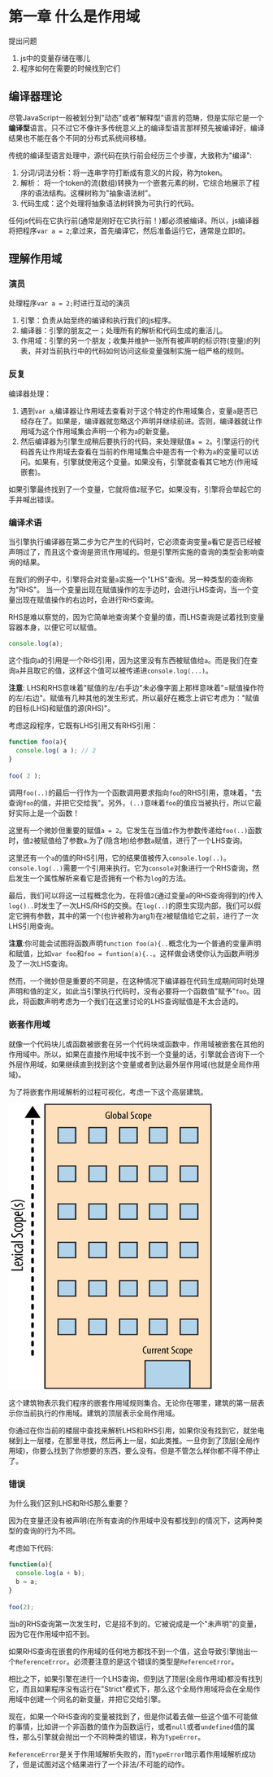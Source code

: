 # 第一章 什么是作用域

提出问题

1. js中的变量存储在哪儿
2. 程序如何在需要的时候找到它们

## 编译器理论

尽管JavaScript一般被划分到"动态"或者"解释型"语言的范畴，但是实际它是一个**编译型**语言。只不过它不像许多传统意义上的编译型语言那样预先被编译好，编译结果也不能在各个不同的分布式系统间移植。

传统的编译型语言处理中，源代码在执行前会经历三个步骤，大致称为"编译":

1. 分词/词法分析：将一连串字符打断成有意义的片段，称为token。
2. 解析： 将一个token的流(数组)转换为一个嵌套元素的树，它综合地展示了程序的语法结构。这棵树称为"抽象语法树"。
3. 代码生成：这个处理将抽象语法树转换为可执行的代码。

任何js代码在它执行前(通常是刚好在它执行前！)都必须被编译。所以，js编译器将把程序`var a = 2`;拿过来，首先编译它，然后准备运行它，通常是立即的。

## 理解作用域

### 演员

处理程序`var a = 2;`时进行互动的演员

1. 引擎：负责从始至终的编译和执行我们的js程序。
2. 编译器：引擎的朋友之一；处理所有的解析和代码生成的重活儿。 
3. 作用域：引擎的另一个朋友；收集并维护一张所有被声明的标识符(变量)的列表，并对当前执行中的代码如何访问这些变量强制实施一组严格的规则。

### 反复

编译器处理：

1. 遇到`var a`,编译器让作用域去查看对于这个特定的作用域集合，变量`a`是否已经存在了。如果是，编译器就忽略这个声明并继续前进。否则，编译器就让作用域为这个作用域集合声明一个称为`a`的新变量。
2. 然后编译器为引擎生成稍后要执行的代码，来处理赋值`a = 2`。引擎运行的代码首先让作用域去查看在当前的作用域集合中是否有一个称为`a`的变量可以访问。如果有，引擎就使用这个变量。如果没有，引擎就查看其它地方(作用域嵌套)。

如果引擎最终找到了一个变量，它就将值`2`赋予它。如果没有，引擎将会举起它的手并喊出错误。

### 编译术语

当引擎执行编译器在第二步为它产生的代码时，它必须查询变量`a`看它是否已经被声明过了，而且这个查询是资讯作用域的。但是引擎所实施的查询的类型会影响查询的结果。

在我们的例子中，引擎将会对变量`a`实施一个"LHS"查询。另一种类型的查询称为"RHS"。
当一个变量出现在赋值操作的左手边时，会进行LHS查询，当一个变量出现在赋值操作的右边时，会进行RHS查询。

RHS是难以察觉的，因为它简单地查询某个变量的值，而LHS查询是试着找到变量容器本身，以便它可以赋值。

```js
console.log(a);
```

这个指向`a`的引用是一个RHS引用，因为这里没有东西被赋值给`a`。而是我们在查询`a`并且取它的值，这样这个值可以被传递进`console.log(...)`。

**注意**: LHS和RHS意味着"赋值的左/右手边"未必像字面上那样意味着"=赋值操作符的左/右边"。赋值有几种其他的发生形式，所以最好在概念上讲它考虑为："赋值的目标(LHS)和赋值的源(RHS)"。

考虑这段程序，它既有LHS引用又有RHS引用：

```js
function foo(a){
  console.log( a ); // 2
}

foo( 2 );
```
调用`foo(..)`的最后一行作为一个函数调用要求指向`foo`的RHS引用，意味着，"去查询`foo`的值，并把它交给我"。另外，`(..)`意味着`foo`的值应当被执行，所以它最好实际上是一个函数！

这里有一个微妙但重要的赋值`a = 2`。它发生在当值`2`作为参数传递给`foo(..)`函数时，值`2`被赋值给了参数`a`.为了(隐含地)给参数`a`赋值，进行了一个LHS查询。

这里还有一个`a`的值的RHS引用，它的结果值被传入`console.log(..)`。`console.log(..)`需要一个引用来执行。它为`console`对象进行一个RHS查询，然后发生一个属性解析来看它是否拥有一个称为`log`的方法。

最后，我们可以将这一过程概念化为，在将值`2`(通过变量`a`的RHS查询得到的)传入`log()..`时发生了一次LHS/RHS的交换。在`log(..)`的原生实现内部，我们可以假定它拥有参数，其中的第一个(也许被称为arg1)在`2`被赋值给它之前，进行了一次LHS引用查询。

**注意**:你可能会试图将函数声明`function foo(a){..`概念化为一个普通的变量声明和赋值，比如`var foo`和`foo = funtion(a){..`。这样做会诱使你认为函数声明涉及了一次LHS查询。

然而，一个微妙但是重要的不同是，在这种情况下编译器在代码生成期间同时处理声明和值的定义，如此当引擎执行代码时，没有必要将一个函数值"赋予"`foo`。因此，将函数声明考虑为一个我们在这里讨论的LHS查询赋值是不太合适的。 

### 嵌套作用域

就像一个代码块儿或函数被嵌套在另一个代码块或函数中，作用域被嵌套在其他的作用域中。所以，如果在直接作用域中找不到一个变量的话，引擎就会咨询下一个外层作用域，如果继续直到找到这个变量或者到达最外层作用域(也就是全局作用域)。

为了将嵌套作用域解析的过程可视化，考虑一下这个高层建筑。

<img src="images/fig1.png" width=400 height=560 />

这个建筑物表示我们程序的嵌套作用域规则集合。无论你在哪里，建筑的第一层表示你当前执行的作用域。建筑的顶层表示全局作用域。

你通过在你当前的楼层中查找来解析LHS和RHS引用，如果你没有找到它，就坐电梯到上一层楼，在那里寻找，然后再上一层，如此类推。一旦你到了顶层(全局作用域)，你要么找到了你想要的东西，要么没有。但是不管怎么样你都不得不停止了。

### 错误
为什么我们区别LHS和RHS那么重要？

因为在变量还没有被声明(在所有查询的作用域中没有都找到)的情况下，这两种类型的查询的行为不同。

考虑如下代码:

```js
function(a){
  console.log(a + b);
  b = a;
}

foo(2);
```

当`b`的RHS查询第一次发生时，它是招不到的。它被说成是一个"未声明"的变量，因为它在作用域中招不到。

如果RHS查询在嵌套的作用域的任何地方都找不到一个值，这会导致引擎抛出一个`ReferenceError`。必须要注意的是这个错误的类型是`ReferenceError`。

相比之下，如果引擎在进行一个LHS查询，但到达了顶层(全局作用域)都没有找到它，而且如果程序没有运行在"Strict"模式下，那么这个全局作用域将会在全局作用域中创建一个同名的新变量，并把它交给引擎。

现在，如果一个RHS查询的变量被找到了，但是你试着去做一些这个值不可能做的事情，比如讲一个非函数的值作为函数运行，或者`null`或者`undefined`值的属性，那么引擎就会抛出一个不同种类的错误，称为`TypeError`。

`ReferenceError`是关于作用域解析失败的，而`TypeError`暗示着作用域解析成功了，但是试图对这个结果进行了一个非法/不可能的动作。
